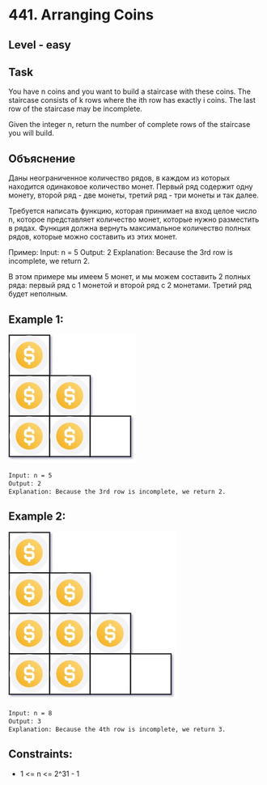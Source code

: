 # 441. Arranging Coins


## Level - easy


## Task
You have n coins and you want to build a staircase with these coins. 
The staircase consists of k rows where the ith row has exactly i coins. 
The last row of the staircase may be incomplete.

Given the integer n, return the number of complete rows of the staircase you will build.


## Объяснение
Даны неограниченное количество рядов, в каждом из которых находится одинаковое количество монет. 
Первый ряд содержит одну монету, второй ряд - две монеты, третий ряд - три монеты и так далее.

Требуется написать функцию, которая принимает на вход целое число n, 
которое представляет количество монет, которые нужно разместить в рядах. 
Функция должна вернуть максимальное количество полных рядов, 
которые можно составить из этих монет.

Пример:
Input: n = 5
Output: 2
Explanation: Because the 3rd row is incomplete, we return 2.

В этом примере мы имеем 5 монет, и мы можем составить 2 полных ряда: первый ряд с 1 монетой и второй ряд с 2 монетами. 
Третий ряд будет неполным.


## Example 1:
![img.png](img.png)
````
Input: n = 5
Output: 2
Explanation: Because the 3rd row is incomplete, we return 2.
````


## Example 2:
![img_1.png](img_1.png)
````
Input: n = 8
Output: 3
Explanation: Because the 4th row is incomplete, we return 3.
````


## Constraints:
- 1 <= n <= 2^31 - 1